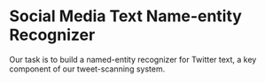 # Social Media Text Name-entity Recognizer

Our task is to build a named-entity recognizer for Twitter text, a key component of our tweet-scanning system.


